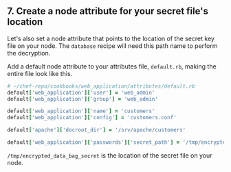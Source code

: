 ## 7. Create a node attribute for your secret file's location

Let's also set a node attribute that points to the location of the secret key file on your node. The `database` recipe will need this path name to perform the decryption.

Add a default node attribute to your attributes file, <code class="file-path">default.rb</code>, making the entire file look like this.

```ruby
# ~/chef-repo/cookbooks/web_application/attributes/default.rb
default['web_application']['user'] = 'web_admin'
default['web_application']['group'] = 'web_admin'

default['web_application']['name'] = 'customers'
default['web_application']['config'] = 'customers.conf'

default['apache']['docroot_dir'] = '/srv/apache/customers'

default['web_application']['passwords']['secret_path'] = '/tmp/encrypted_data_bag_secret'
```

<code class="file-path">/tmp/encrypted\_data\_bag\_secret</code> is the location of the secret file on your node.
